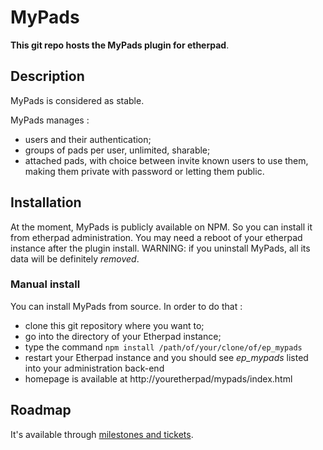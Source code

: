 MyPads
============
**This git repo hosts the MyPads plugin for etherpad**.

## Description

MyPads is considered as stable.

MyPads manages :

* users and their authentication;
* groups of pads per user, unlimited, sharable;
* attached pads, with choice between invite known users to use them, making them private with password or letting them public.

## Installation

At the moment, MyPads is publicly available on NPM. So you can install it from etherpad administration. You may need a reboot of your etherpad instance after the plugin install.
WARNING: if you uninstall MyPads, all its data will be definitely *removed*.

### Manual install

You can install MyPads from source. In order to do that :

* clone this git repository where you want to;
* go into the directory of your Etherpad instance;
* type the command `npm install /path/of/your/clone/of/ep_mypads`
* restart your Etherpad instance and you should see *ep_mypads* listed into your administration back-end
* homepage is available at http://youretherpad/mypads/index.html

## Roadmap

It's available through [milestones and tickets](https://git.framasoft.org/framasoft/ep_mypads/issues).
